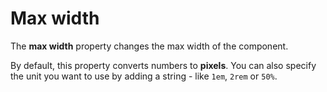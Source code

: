 # Max width

The **max width** property changes the max width of the component.

By default, this property converts numbers to **pixels**. You can also specify the unit you want to use by adding a string - like `1em`, `2rem` or `50%`.